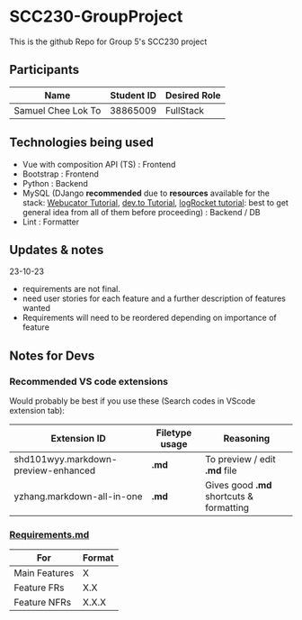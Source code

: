 # SCC230-GroupProject

This is the github Repo for Group 5's SCC230 project

## Participants

| Name               | Student ID | Desired Role |
| ------------------ | ---------- | ------------ |
| Samuel Chee Lok To | 38865009   | FullStack    |

## Technologies being used

-   Vue with composition API (TS) : Frontend
-   Bootstrap : Frontend
-   Python : Backend
-   MySQL (DJango **recommended** due to **resources** available for the stack: [Webucator Tutorial](https://www.webucator.com/article/connecting-django-and-vue/), [dev.to Tutorial](https://dev.to/ericnanhu/create-a-modern-application-with-django-and-vue-242j), [logRocket tutorial](https://blog.logrocket.com/how-to-build-vue-js-app-django-rest-framework/): best to get general idea from all of them before proceeding) : Backend / DB
-   Lint : Formatter

## Updates & notes

23-10-23

-   requirements are not final.
-   need user stories for each feature and a further description of features wanted
-   Requirements will need to be reordered depending on importance of feature

## Notes for Devs

### Recommended VS code extensions

Would probably be best if you use these (Search codes in VScode extension tab):

| Extension ID                        | Filetype usage | Reasoning                                 |
| ----------------------------------- | -------------- | ----------------------------------------- |
| shd101wyy.markdown-preview-enhanced | **.md**        | To preview / edit **.md** file            |
| yzhang.markdown-all-in-one          | **.md**        | Gives good **.md** shortcuts & formatting |

### [Requirements.md](./Requirements.md)

| For           | Format |
| ------------- | ------ |
| Main Features | X      |
| Feature FRs   | X.X    |
| Feature NFRs  | X.X.X  |
